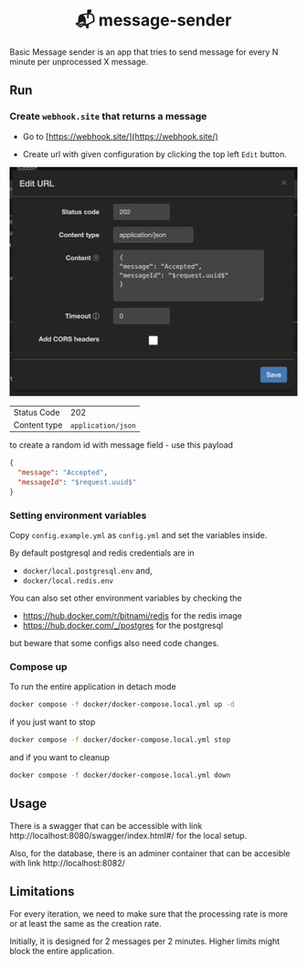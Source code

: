 <h1 align="center">📬 message-sender</h1>

Basic Message sender is an app that tries to 
send message for every N minute per unprocessed X message.

## Run

### Create `webhook.site` that returns a message

* Go to [https://webhook.site/](https://webhook.site/)

* Create url with given configuration by clicking the top left `Edit` button.

![Creating webhook site url](/assets/creating-webhooksite-response.png)

|   |   | 
|---|---|
| Status Code  | 202 | 
| Content type | `application/json` | 

to create a random id with message field - use this payload

```json
{
  "message": "Accepted",
  "messageId": "$request.uuid$"
}
```

### Setting environment variables

Copy `config.example.yml` as `config.yml` and set the variables inside.

By default postgresql and redis credentials are in

* `docker/local.postgresql.env` and, 
* `docker/local.redis.env`

You can also set other environment variables by checking the 

* https://hub.docker.com/r/bitnami/redis for the redis image
* https://hub.docker.com/_/postgres for the postgresql

but beware that some configs also need code changes.

### Compose up

To run the entire application in detach mode

```sh
docker compose -f docker/docker-compose.local.yml up -d
```

if you just want to stop

```sh
docker compose -f docker/docker-compose.local.yml stop
```

and if you want to cleanup 

```sh
docker compose -f docker/docker-compose.local.yml down
```

## Usage

There is a swagger that can be accessible with link http://localhost:8080/swagger/index.html#/ for the local setup.

Also, for the database, there is an adminer container that can be 
accesible with link http://localhost:8082/

## Limitations

For every iteration, we need to make sure that the processing rate is more or at least the same as the creation rate. 

Initially, it is designed for 2 messages per 2 minutes. Higher limits might block the entire application.
